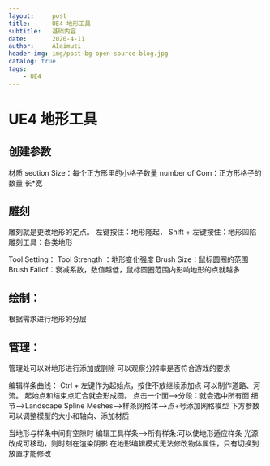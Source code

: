 ```yaml
---
layout:     post
title:      UE4 地形工具
subtitle:   基础内容
date:       2020-4-11
author:     AIaimuti
header-img: img/post-bg-open-source-blog.jpg
catalog: true
tags:
    - UE4 
---
```

# UE4 地形工具
## 创建参数
材质
section Size：每个正方形里的小格子数量
number of Com：正方形格子的数量 长*宽

## 雕刻
雕刻就是更改地形的定点。
左键按住：地形隆起，
Shift + 左键按住：地形凹陷
雕刻工具：各类地形

Tool Setting：
Tool  Strength ：地形变化强度
Brush Size：鼠标圆圈的范围
Brush Fallof：衰减系数，数值越低，鼠标圆圈范围内影响地形的点就越多

## 绘制：
根据需求进行地形的分层

## 管理：
管理处可以对地形进行添加或删除
可以观察分辨率是否符合游戏的要求

编辑样条曲线：
Ctrl + 左键作为起始点，按住不放继续添加点
可以制作道路、河流。
起始点和结束点汇合就会形成圆。
点击一个面-->分段：就会选中所有面
细节-->Landscape Spline Meshes-->样条网格体-->点+号添加网格模型
下方参数可以调整模型的大小和轴向、添加材质

当地形与样条中间有空隙时
编辑工具样条-->所有样条:可以使地形适应样条
光源改成可移动，则时刻在渲染阴影
在地形编辑模式无法修改物体属性，只有切换到放置才能修改


